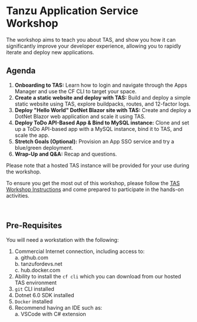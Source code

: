 # Tanzu Application Service Workshop

The workshop aims to teach you about TAS, and show you how it can significantly improve your developer experience, allowing you to rapidly iterate and deploy new applications.

## Agenda  
1.  **Onboarding to TAS:** Learn how to login and navigate through the Apps Manager and use the CF CLI to target your space.  
2.  **Create a static website and deploy with TAS:**  Build and deploy a simple static website using TAS, explore buildpacks, routes, and 12-factor logs.  
3.  **Deploy "Hello World" DotNet Blazor site with TAS:**  Create and deploy a DotNet Blazor web application and scale it using TAS.
4.  **Deploy ToDo API-Based App & Bind to MySQL instance:** Clone and set up a ToDo API-based app with a MySQL instance, bind it to TAS, and scale the app.  
5.  **Stretch Goals (Optional):**  Provision an App SSO service and try a blue/green deployment.  
6.  **Wrap-Up and Q&A:**  Recap and questions.   

Please note that a hosted TAS instance will be provided for your use during the workshop.

To ensure you get the most out of this workshop, please follow the [TAS Workshop Instructions](https://github.com/trevorputbrese/ca-tas-workshop/blob/main/TAS-Workshop-Instructions.md) and come prepared to participate in the hands-on activities.

<br/>


## Pre-Requisites  
You will need a workstation with the following:  
1.  Commercial Internet connection, including access to:  
    a.  github.com  
    b.  tanzufordevs.net     
    c.  hub.docker.com  
2.  Ability to install the `cf cli` which you can download from our hosted TAS environment
3.  `git` CLI installed  
4.  Dotnet 6.0 SDK installed  
5.  `Docker` installed
6.  Recommend having an IDE such as:  
    a.  VSCode with C# extension
